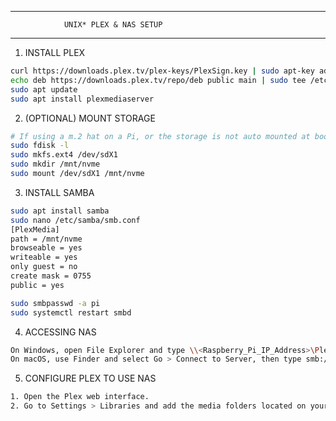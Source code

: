 
___________________________________________________________________________

                UNIX* PLEX & NAS SETUP
___________________________________________________________________________

1. INSTALL PLEX
```bash
curl https://downloads.plex.tv/plex-keys/PlexSign.key | sudo apt-key add -
echo deb https://downloads.plex.tv/repo/deb public main | sudo tee /etc/apt/sources.list.d/plexmediaserver.list
sudo apt update
sudo apt install plexmediaserver
```

2. (OPTIONAL) MOUNT STORAGE
```bash
# If using a m.2 hat on a Pi, or the storage is not auto mounted at boot follow below
sudo fdisk -l
sudo mkfs.ext4 /dev/sdX1
sudo mkdir /mnt/nvme
sudo mount /dev/sdX1 /mnt/nvme
```

3. INSTALL SAMBA
```bash
sudo apt install samba
sudo nano /etc/samba/smb.conf
[PlexMedia]
path = /mnt/nvme
browseable = yes
writeable = yes
only guest = no
create mask = 0755
public = yes

sudo smbpasswd -a pi
sudo systemctl restart smbd
```

4. ACCESSING NAS
```bash
On Windows, open File Explorer and type \\<Raspberry_Pi_IP_Address>\PlexMedia in the address bar.
On macOS, use Finder and select Go > Connect to Server, then type smb://<Raspberry_Pi_IP_Address>/PlexMedia.
```

5. CONFIGURE PLEX TO USE NAS
```bash
1. Open the Plex web interface.
2. Go to Settings > Libraries and add the media folders located on your NVMe SSD.
```